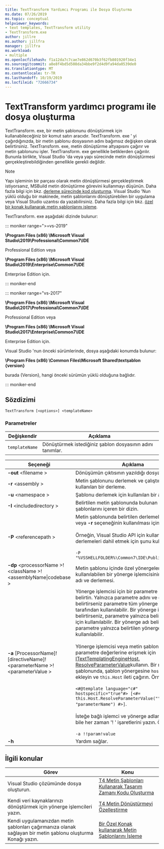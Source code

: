 ```yaml
---
title: TextTransform Yardımcı Programı ile Dosya Oluşturma
ms.date: 07/26/2019
ms.topic: conceptual
helpviewer_keywords:
- text templates, TextTransform utility
- TextTransform.exe
author: jillre
ms.author: jillfra
manager: jillfra
ms.workload:
- multiple
ms.openlocfilehash: f1a12da7c7cae7e862d670b3f62fb801920f34e1
ms.sourcegitcommit: a8e8f4bd5d508da34bbe9f2d4d9fa94da0539de0
ms.translationtype: MT
ms.contentlocale: tr-TR
ms.lasthandoff: 10/19/2019
ms.locfileid: "72666734"
---
```

# <a name="generate-files-with-the-texttransform-utility"></a>TextTransform yardımcı programı ile dosya oluşturma

TextTransform. exe, bir metin şablonunu dönüştürmek için kullanabileceğiniz bir komut satırı aracıdır. TextTransform. exe ' yi çağırdığınızda, bir metin şablonu dosyasının adını bağımsız değişken olarak belirtirsiniz. TextTransform. exe, metin dönüştürme altyapısını çağırır ve metin şablonunu işler. TextTransform. exe genellikle betiklerden çağırılır. Bununla birlikte, Visual Studio 'da veya yapı sürecinde metin dönüştürmesi gerçekleştirebildiğinden genellikle gerekli değildir.

> [!NOTE]
> Yapı işleminin bir parçası olarak metin dönüştürmesi gerçekleştirmek istiyorsanız, MSBuild metin dönüştürme görevini kullanmayı düşünün. Daha fazla bilgi için bkz. [derleme sürecinde kod oluşturma](../modeling/code-generation-in-a-build-process.md). Visual Studio 'Nun yüklü olduğu bir makinede, metin şablonlarını dönüştürebilen bir uygulama veya Visual Studio uzantısı da yazabilirsiniz. Daha fazla bilgi için bkz. [özel bir konak kullanarak metin şablonlarını işleme](../modeling/processing-text-templates-by-using-a-custom-host.md).

TextTransform. exe aşağıdaki dizinde bulunur:

::: moniker range=">=vs-2019"

**\Program Files (x86) \Microsoft Visual Studio\2019\Professional\Common7\IDE**

Professional Edition veya

**\Program Files (x86) \Microsoft Visual Studio\2019\Enterprise\Common7\IDE**

Enterprise Edition için.

::: moniker-end

::: moniker range="vs-2017"

**\Program Files (x86) \Microsoft Visual Studio\2017\Professional\Common7\IDE**

Professional Edition veya

**\Program Files (x86) \Microsoft Visual Studio\2017\Enterprise\Common7\IDE**

Enterprise Edition için.

Visual Studio 'nun önceki sürümlerinde, dosya aşağıdaki konumda bulunur:

**\Program Files (x86) \Common Files\Microsoft Shared\textşablon \{version}**

burada {Version}, hangi önceki sürümün yüklü olduğuna bağlıdır.

::: moniker-end

## <a name="syntax"></a>Sözdizimi

```
TextTransform [<options>] <templateName>
```

### <a name="parameters"></a>Parametreler

|**Değişkendir**|**Açıklama**|
|-|-|
|`templateName`|Dönüştürmek istediğiniz şablon dosyasının adını tanımlar.|

|**Seçeneği**|**Açıklama**|
|-|-|
|**-out** \<filename >|Dönüşümün çıktısının yazıldığı dosya.|
|**-r** \<assembly >|Metin şablonunu derlemek ve çalıştırmak için kullanılan bir derleme.|
|**-u** \<namespace >|Şablonu derlemek için kullanılan bir ad alanı.|
|**-I** \<includedirectory >|Belirtilen metin şablonunda bulunan metin şablonlarını içeren bir dizin.|
|**-P** \<referencepath >|Metin şablonunda belirtilen derlemeleri aramak veya **-r** seçeneğinin kullanılması için bir dizin.<br /><br /> Örneğin, Visual Studio API için kullanılan derlemeleri dahil etmek için şunu kullanın<br /><br /> `-P "%VSSHELLFOLDER%\Common7\IDE\PublicAssemblies"`|
|**-dp** \<processorName >! \<className >! \<assemblyName&#124;codebase >|Metin şablonu içinde özel yönergeleri işlemek için kullanılabilen bir yönerge işlemcisinin adı, tam tür adı ve derlemesi.|
|**-a** [ProcessorName]! [directiveName]! \<parameterName >! \<parameterValue >|Yönerge işlemcisi için bir parametre değeri belirtin. Yalnızca parametre adını ve değerini belirtirseniz parametre tüm yönerge işlemcileri tarafından kullanılabilir. Bir yönerge işlemcisi belirtirseniz, parametre yalnızca belirtilen işlemci için kullanılabilir. Bir yönerge adı belirtirseniz parametre yalnızca belirtilen yönerge işlenirken kullanılabilir.<br /><br /> Yönerge işlemcisi veya metin şablonundan parametre değerlerine erişmek için [ITextTemplatingEngineHost. ResolveParameterValue](/previous-versions/visualstudio/visual-studio-2012/bb126369\(v\=vs.110\))kullanın. Bir metin şablonunda, şablon yönergesine `hostspecific` ekleyin ve `this.Host` ileti çağırın. Örneğin:<br /><br /> `<#@template language="c#" hostspecific="true"#> [<#= this.Host.ResolveParameterValue("", "", "parameterName") #>]`.<br /><br /> İsteğe bağlı işlemci ve yönerge adlarını atlarsanız bile her zaman '! ' işaretlerini yazın. Örneğin:<br /><br /> `-a !!param!value`|
|**-h**|Yardım sağlar.|

## <a name="related-topics"></a>İlgili konular

|Görev|Konu|
|-|-|
|Visual Studio çözümünde dosya oluşturun.|[T4 Metin Şablonları Kullanarak Tasarım Zamanı Kodu Oluşturma](../modeling/design-time-code-generation-by-using-t4-text-templates.md)|
|Kendi veri kaynaklarınızı dönüştürmek için yönerge işlemcileri yazın.|[T4 Metin Dönüştürmeyi Özelleştirme](../modeling/customizing-t4-text-transformation.md)|
|Kendi uygulamanızdan metin şablonları çağırmanıza olanak sağlayan bir metin şablonu oluşturma Konağı yazın.|[Bir Özel Konak kullanarak Metin Şablonlarını İşleme](../modeling/processing-text-templates-by-using-a-custom-host.md)|
